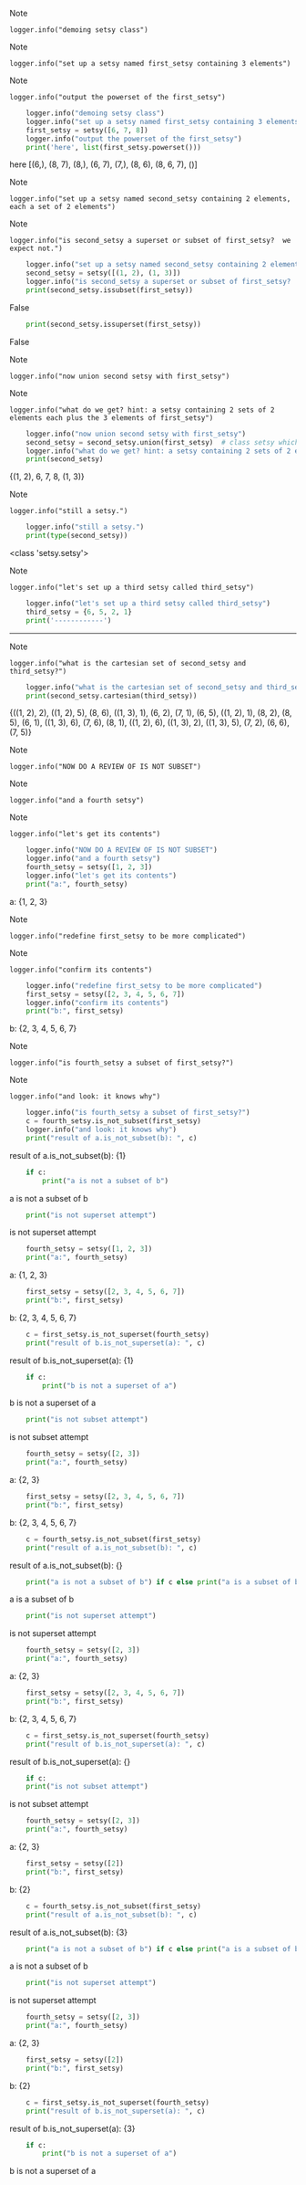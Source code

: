 > [!NOTE]
    logger.info("demoing setsy class")
> [!NOTE]
    logger.info("set up a setsy named first_setsy containing 3 elements")
> [!NOTE]
    logger.info("output the powerset of the first_setsy")
```python
    logger.info("demoing setsy class")
    logger.info("set up a setsy named first_setsy containing 3 elements")
    first_setsy = setsy([6, 7, 8])
    logger.info("output the powerset of the first_setsy")
    print('here', list(first_setsy.powerset()))
```
here [(6,), (8, 7), (8,), (6, 7), (7,), (8, 6), (8, 6, 7), ()]
> [!NOTE]
    logger.info("set up a setsy named second_setsy containing 2 elements, each a set of 2 elements")
> [!NOTE]
    logger.info("is second_setsy a superset or subset of first_setsy?  we expect not.")
```python
    logger.info("set up a setsy named second_setsy containing 2 elements, each a set of 2 elements")
    second_setsy = setsy([(1, 2), (1, 3)])
    logger.info("is second_setsy a superset or subset of first_setsy?  we expect not.")
    print(second_setsy.issubset(first_setsy))
```
False
```python
    print(second_setsy.issuperset(first_setsy))
```
False
> [!NOTE]
    logger.info("now union second setsy with first_setsy")
> [!NOTE]
    logger.info("what do we get? hint: a setsy containing 2 sets of 2 elements each plus the 3 elements of first_setsy")
```python
    logger.info("now union second setsy with first_setsy")
    second_setsy = second_setsy.union(first_setsy)  # class setsy which inherits from set returns a set from union
    logger.info("what do we get? hint: a setsy containing 2 sets of 2 elements each plus the 3 elements of first_setsy")
    print(second_setsy)
```
{(1, 2), 6, 7, 8, (1, 3)}
> [!NOTE]
    logger.info("still a setsy.")
```python
    logger.info("still a setsy.")
    print(type(second_setsy))
```
<class 'setsy.setsy'>
> [!NOTE]
    logger.info("let's set up a third setsy called third_setsy")
```python
    logger.info("let's set up a third setsy called third_setsy")
    third_setsy = {6, 5, 2, 1}
    print('------------')
```
------------
> [!NOTE]
    logger.info("what is the cartesian set of second_setsy and third_setsy?")
```python
    logger.info("what is the cartesian set of second_setsy and third_setsy?")
    print(second_setsy.cartesian(third_setsy))
```
{((1, 2), 2), ((1, 2), 5), (8, 6), ((1, 3), 1), (6, 2), (7, 1), (6, 5), ((1, 2), 1), (8, 2), (8, 5), (6, 1), ((1, 3), 6), (7, 6), (8, 1), ((1, 2), 6), ((1, 3), 2), ((1, 3), 5), (7, 2), (6, 6), (7, 5)}
> [!NOTE]
    logger.info("NOW DO A REVIEW OF IS NOT SUBSET")
> [!NOTE]
    logger.info("and a fourth setsy")
> [!NOTE]
    logger.info("let's get its contents")
```python
    logger.info("NOW DO A REVIEW OF IS NOT SUBSET")
    logger.info("and a fourth setsy")
    fourth_setsy = setsy([1, 2, 3])
    logger.info("let's get its contents")
    print("a:", fourth_setsy)
```
a: {1, 2, 3}
> [!NOTE]
    logger.info("redefine first_setsy to be more complicated")
> [!NOTE]
    logger.info("confirm its contents")
```python
    logger.info("redefine first_setsy to be more complicated")
    first_setsy = setsy([2, 3, 4, 5, 6, 7])
    logger.info("confirm its contents")
    print("b:", first_setsy)
```
b: {2, 3, 4, 5, 6, 7}
> [!NOTE]
    logger.info("is fourth_setsy a subset of first_setsy?")
> [!NOTE]
    logger.info("and look: it knows why")
```python
    logger.info("is fourth_setsy a subset of first_setsy?")
    c = fourth_setsy.is_not_subset(first_setsy)
    logger.info("and look: it knows why")
    print("result of a.is_not_subset(b): ", c)
```
result of a.is_not_subset(b):  {1}
```python
    if c:
        print("a is not a subset of b")
```
a is not a subset of b
```python
    print("is not superset attempt")
```
is not superset attempt
```python
    fourth_setsy = setsy([1, 2, 3])
    print("a:", fourth_setsy)
```
a: {1, 2, 3}
```python
    first_setsy = setsy([2, 3, 4, 5, 6, 7])
    print("b:", first_setsy)
```
b: {2, 3, 4, 5, 6, 7}
```python
    c = first_setsy.is_not_superset(fourth_setsy)
    print("result of b.is_not_superset(a): ", c)
```
result of b.is_not_superset(a):  {1}
```python
    if c:
        print("b is not a superset of a")
```
b is not a superset of a
```python
    print("is not subset attempt")
```
is not subset attempt
```python
    fourth_setsy = setsy([2, 3])
    print("a:", fourth_setsy)
```
a: {2, 3}
```python
    first_setsy = setsy([2, 3, 4, 5, 6, 7])
    print("b:", first_setsy)
```
b: {2, 3, 4, 5, 6, 7}
```python
    c = fourth_setsy.is_not_subset(first_setsy)
    print("result of a.is_not_subset(b): ", c)
```
result of a.is_not_subset(b):  {}
```python
    print("a is not a subset of b") if c else print("a is a subset of b")
```
a is a subset of b
```python
    print("is not superset attempt")
```
is not superset attempt
```python
    fourth_setsy = setsy([2, 3])
    print("a:", fourth_setsy)
```
a: {2, 3}
```python
    first_setsy = setsy([2, 3, 4, 5, 6, 7])
    print("b:", first_setsy)
```
b: {2, 3, 4, 5, 6, 7}
```python
    c = first_setsy.is_not_superset(fourth_setsy)
    print("result of b.is_not_superset(a): ", c)
```
result of b.is_not_superset(a):  {}
```python
    if c:
    print("is not subset attempt")
```
is not subset attempt
```python
    fourth_setsy = setsy([2, 3])
    print("a:", fourth_setsy)
```
a: {2, 3}
```python
    first_setsy = setsy([2])
    print("b:", first_setsy)
```
b: {2}
```python
    c = fourth_setsy.is_not_subset(first_setsy)
    print("result of a.is_not_subset(b): ", c)
```
result of a.is_not_subset(b):  {3}
```python
    print("a is not a subset of b") if c else print("a is a subset of b")
```
a is not a subset of b
```python
    print("is not superset attempt")
```
is not superset attempt
```python
    fourth_setsy = setsy([2, 3])
    print("a:", fourth_setsy)
```
a: {2, 3}
```python
    first_setsy = setsy([2])
    print("b:", first_setsy)
```
b: {2}
```python
    c = first_setsy.is_not_superset(fourth_setsy)
    print("result of b.is_not_superset(a): ", c)
```
result of b.is_not_superset(a):  {3}
```python
    if c:
        print("b is not a superset of a")
```
b is not a superset of a
